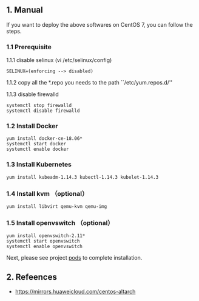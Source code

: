 ## 1. Manual

If you want to deploy the above softwares on CentOS 7, you can follow the steps.

### 1.1 Prerequisite


1.1.1 disable selinux (vi /etc/selinux/config)

```
SELINUX=(enforcing --> disabled)
```

1.1.2 copy all the *.repo you needs to the path ``/etc/yum.repos.d/''

1.1.3 disable firewalld
```
systemctl stop firewalld
systemctl disable firewalld
```

### 1.2 Install Docker

```
yum install docker-ce-18.06*
systemctl start docker 
systemctl enable docker
```

### 1.3 Install Kubernetes

```
yum install kubeadm-1.14.3 kubectl-1.14.3 kubelet-1.14.3  
```

### 1.4 Install kvm （optional）

```
yum install libvirt qemu-kvm qemu-img
```

### 1.5 Install openvswitch （optional）

```
yum install openvswitch-2.11*
systemctl start openvswitch 
systemctl enable openvswitch
```

Next, please see project [pods](../pods) to complete installation.

## 2. Refeences

- https://mirrors.huaweicloud.com/centos-altarch
